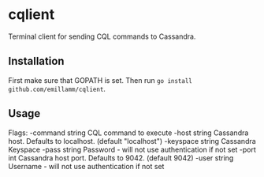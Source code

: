 # cqlient
Terminal client for sending CQL commands to Cassandra.

## Installation
First make sure that GOPATH is set. Then run `go install github.com/emillamm/cqlient`.

## Usage
Flags:
  -command string
    	CQL command to execute
  -host string
    	Cassandra host. Defaults to localhost. (default "localhost")
  -keyspace string
    	Cassandra Keyspace
  -pass string
    	Password - will not use authentication if not set
  -port int
    	Cassandra host port. Defaults to 9042. (default 9042)
  -user string
    	Username - will not use authentication if not set

